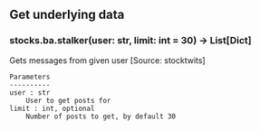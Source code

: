 ## Get underlying data 
### stocks.ba.stalker(user: str, limit: int = 30) -> List[Dict]

Gets messages from given user [Source: stocktwits]

    Parameters
    ----------
    user : str
        User to get posts for
    limit : int, optional
        Number of posts to get, by default 30
